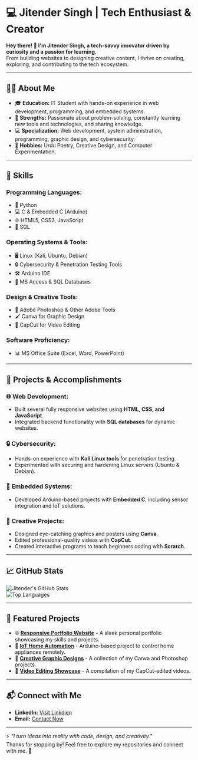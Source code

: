 # 💻 Jitender Singh | Tech Enthusiast & Creator  

**Hey there! 👋 I'm Jitender Singh, a tech-savvy innovator driven by curiosity and a passion for learning.**  
From building websites to designing creative content, I thrive on creating, exploring, and contributing to the tech ecosystem.

---

## 👨‍💻 About Me  
- 🎓 **Education:** IT Student with hands-on experience in web development, programming, and embedded systems.  
- 🌟 **Strengths:** Passionate about problem-solving, constantly learning new tools and technologies, and sharing knowledge.  
- 💻 **Specialization:** Web development, system administration, programming, graphic design, and cybersecurity.  
- 🎨 **Hobbies:** Urdu Poetry, Creative Design, and Computer Experimentation.  

---

## 🌟 Skills  

### **Programming Languages:**  
- 🐍 Python  
- 💻 C & Embedded C (Arduino)  
- 🌐 HTML5, CSS3, JavaScript  
- 🧮 SQL  

### **Operating Systems & Tools:**  
- 🖥️ Linux (Kali, Ubuntu, Debian)  
- 🔒 Cybersecurity & Penetration Testing Tools  
- 🛠️ Arduino IDE  
- 📂 MS Access & SQL Databases  

### **Design & Creative Tools:**  
- 🎨 Adobe Photoshop & Other Adobe Tools  
- 🖌️ Canva for Graphic Design  
- 🎥 CapCut for Video Editing  

### **Software Proficiency:**  
- 📊 MS Office Suite (Excel, Word, PowerPoint)  

---

## 🚀 Projects & Accomplishments  

### 🌐 **Web Development:**  
- Built several fully responsive websites using **HTML, CSS, and JavaScript**.  
- Integrated backend functionality with **SQL databases** for dynamic websites.  

### 🔒 **Cybersecurity:**  
- Hands-on experience with **Kali Linux tools** for penetration testing.  
- Experimented with securing and hardening Linux servers (Ubuntu & Debian).  

### 🔧 **Embedded Systems:**  
- Developed Arduino-based projects with **Embedded C**, including sensor integration and IoT solutions.  

### 🎨 **Creative Projects:**  
- Designed eye-catching graphics and posters using **Canva**.  
- Edited professional-quality videos with **CapCut**.  
- Created interactive programs to teach beginners coding with **Scratch**.  

---

## 📈 GitHub Stats  
![Jitender's GitHub Stats](https://github-readme-stats.vercel.app/api?username=jitendersing&show_icons=true&theme=radical)  
![Top Languages](https://github-readme-stats.vercel.app/api/top-langs/?username=jitendersing&layout=compact&theme=radical)  

---

## 📂 Featured Projects  
- 🌐 **[Responsive Portfolio Website](https://nielit.rf.gd)** - A sleek personal portfolio showcasing my skills and projects.  
- 🔧 **[IoT Home Automation](https://www.tinkercad.com/users/7erPAH664JY)** - Arduino-based project to control home appliances remotely.  
- 🎨 **[Creative Graphic Designs](https://www.instagram.com/random_stranger_unknown/)** - A collection of my Canva and Photoshop projects.  
- 🎥 **[Video Editing Showcase](https://www.instagram.com/random_stranger_unknown/)** - A compilation of my CapCut-edited videos.  

---

## 📬 Connect with Me  
- **LinkedIn:** [Visit Linkdien](https://www.linkedin.com/in/jitender-singh-1580b8344?utm_source=share&utm_campaign=share_via&utm_content=profile&utm_medium=android_app)  
- **Email:** [Contact Now](mailto:jscmcharan@gmail.com)  

---

⚡ _"I turn ideas into reality with code, design, and creativity."_  
Thanks for stopping by! Feel free to explore my repositories and connect with me. 🚀
